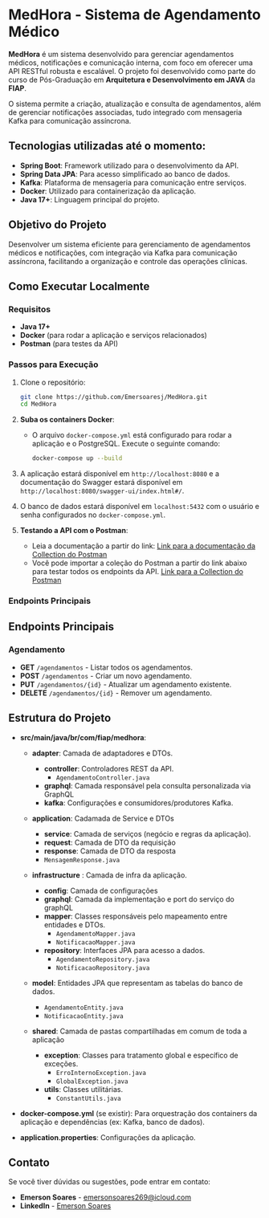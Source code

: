 # MedHora - Sistema de Agendamento Médico

**MedHora** é um sistema desenvolvido para gerenciar agendamentos médicos, notificações e comunicação interna, com foco em oferecer uma API RESTful robusta e escalável. O projeto foi desenvolvido como parte do curso de Pós-Graduação em **Arquitetura e Desenvolvimento em JAVA** da **FIAP**.

O sistema permite a criação, atualização e consulta de agendamentos, além de gerenciar notificações associadas, tudo integrado com mensageria Kafka para comunicação assíncrona.

## Tecnologias utilizadas até o momento:

- **Spring Boot**: Framework utilizado para o desenvolvimento da API.
- **Spring Data JPA**: Para acesso simplificado ao banco de dados.
- **Kafka**: Plataforma de mensageria para comunicação entre serviços.
- **Docker**: Utilizado para containerização da aplicação.
- **Java 17+**: Linguagem principal do projeto.

## Objetivo do Projeto

Desenvolver um sistema eficiente para gerenciamento de agendamentos médicos e notificações, com integração via Kafka para comunicação assíncrona, facilitando a organização e controle das operações clínicas.

## Como Executar Localmente

### Requisitos

- **Java 17+**
- **Docker** (para rodar a aplicação e serviços relacionados)
- **Postman** (para testes da API)

### Passos para Execução

1. Clone o repositório:
   ```bash
   git clone https://github.com/Emersoaresj/MedHora.git
   cd MedHora

2. **Suba os containers Docker**:
   - O arquivo `docker-compose.yml` está configurado para rodar a aplicação e o PostgreSQL. Execute o seguinte comando:
     ```bash
     docker-compose up --build
     ```

3. A aplicação estará disponível em `http://localhost:8080` e a documentação do Swagger estará disponível em `http://localhost:8080/swagger-ui/index.html#/`.

4. O banco de dados estará disponível em `localhost:5432` com o usuário e senha configurados no `docker-compose.yml`.

5. **Testando a API com o Postman**:
   - Leia a documentação a partir do link:
[Link para a documentação da Collection do Postman](https://github.com/Emersoaresj/collections-MedHora/blob/main/README.md)
   - Você pode importar a coleção do Postman a partir do link abaixo para testar todos os endpoints da API.
[Link para a Collection do Postman](https://github.com/Emersoaresj/collections-MedHora/blob/main/MedHora.postman_collection.json)

### Endpoints Principais

## Endpoints Principais

### Agendamento
- **GET** `/agendamentos` - Listar todos os agendamentos.
- **POST** `/agendamentos` - Criar um novo agendamento.
- **PUT** `/agendamentos/{id}` - Atualizar um agendamento existente.
- **DELETE** `/agendamentos/{id}` - Remover um agendamento.

## Estrutura do Projeto

- **src/main/java/br/com/fiap/medhora**:

  - **adapter**: Camada de adaptadores e DTOs.  
    - **controller**: Controladores REST da API.  
       - `AgendamentoController.java`
    - **graphql**: Camada responsável pela consulta personalizada via GraphQL
    - **kafka**: Configurações e consumidores/produtores Kafka.
   
  - **application**:  Cadamada de Service e DTOs
     - **service**: Camada de serviços (negócio e regras da aplicação).
     - **request**: Camada de DTO da requisição
     - **response**: Camada de DTO da resposta
    - `MensagemResponse.java`

  - **infrastructure** : Camada de infra da aplicação.
     - **config**: Camada de configurações
     - **graphql**: Camada da implementação e port do serviço do graphQL
     - **mapper**: Classes responsáveis pelo mapeamento entre entidades e DTOs.  
       - `AgendamentoMapper.java`  
       - `NotificacaoMapper.java`
     - **repository**: Interfaces JPA para acesso a dados.  
       - `AgendamentoRepository.java`  
       - `NotificacaoRepository.java`

  - **model**: Entidades JPA que representam as tabelas do banco de dados.  
    - `AgendamentoEntity.java`  
    - `NotificacaoEntity.java`
  
  - **shared**: Camada de pastas compartilhadas em comum de toda a aplicação
     - **exception**: Classes para tratamento global e específico de exceções.  
       - `ErroInternoException.java`  
       -  `GlobalException.java`
     - **utils**: Classes utilitárias.  
       - `ConstantUtils.java`

- **docker-compose.yml** (se existir): Para orquestração dos containers da aplicação e dependências (ex: Kafka, banco de dados).

- **application.properties**: Configurações da aplicação.

## Contato

Se você tiver dúvidas ou sugestões, pode entrar em contato:

- **Emerson Soares** - [emersonsoares269@icloud.com](mailto:emersonsoares269@icloud.com)  
- **LinkedIn** - [Emerson Soares](https://www.linkedin.com/in/emerson-soares-9440a11b2/)
